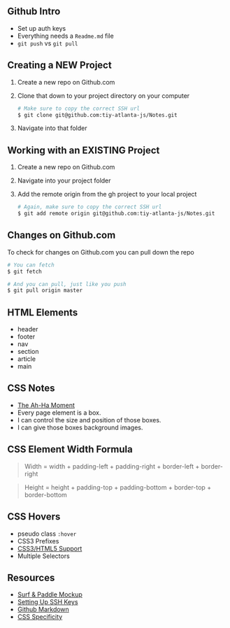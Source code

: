 ## Github Intro

  * Set up auth keys
  * Everything needs a `Readme.md` file
  * `git push` vs `git pull`

## Creating a NEW Project

1. Create a new repo on Github.com
2. Clone that down to your project directory on your computer

	```sh
	# Make sure to copy the correct SSH url
	$ git clone git@github.com:tiy-atlanta-js/Notes.git
	```

3. Navigate into that folder

## Working with an EXISTING Project

1. Create a new repo on Github.com
2. Navigate into your project folder
3. Add the remote origin from the gh project to your local project

	```sh
	# Again, make sure to copy the correct SSH url
	$ git add remote origin git@github.com:tiy-atlanta-js/Notes.git
	```

## Changes on Github.com

To check for changes on Github.com you can pull down the repo

```sh
# You can fetch
$ git fetch

# And you can pull, just like you push
$ git pull origin master
```

## HTML Elements

* header
* footer
* nav
* section
* article
* main

## CSS Notes

  * [The Ah-Ha Moment](http://css-tricks.com/the-css-ah-ha-moment/)
  * Every page element is a box.
  * I can control the size and position of those boxes.
  * I can give those boxes background images.


## CSS Element Width Formula

  > Width = width + padding-left + padding-right + border-left + border-right


  > Height = height + padding-top + padding-bottom + border-top + border-bottom

## CSS Hovers

  * pseudo class `:hover`
  * CSS3 Prefixes
  * [CSS3/HTML5 Support](http://caniuse.com/)
  * Multiple Selectors


## Resources

* [Surf & Paddle Mockup](http://codepen.io/twhitacre/full/8360ef72df7751b9487b24993d9b2e30/)
* [Setting Up SSH Keys](https://help.github.com/articles/generating-ssh-keys)
* [Github Markdown](https://help.github.com/articles/github-flavored-markdown)
* [CSS Specificity](http://css-tricks.com/specifics-on-css-specificity/)
